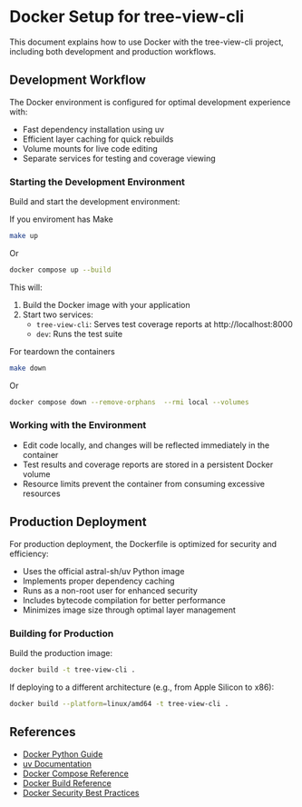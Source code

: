 # Docker Setup for tree-view-cli

This document explains how to use Docker with the tree-view-cli project, including both development and production workflows.

## Development Workflow

The Docker environment is configured for optimal development experience with:

- Fast dependency installation using uv
- Efficient layer caching for quick rebuilds
- Volume mounts for live code editing
- Separate services for testing and coverage viewing

### Starting the Development Environment

Build and start the development environment:

If you enviroment has Make
```bash
make up
```

Or
```bash
docker compose up --build
```

This will:
1. Build the Docker image with your application
2. Start two services:
   - `tree-view-cli`: Serves test coverage reports at http://localhost:8000
   - `dev`: Runs the test suite

For teardown the containers
```bash
make down
```

Or
```bash
docker compose down --remove-orphans  --rmi local --volumes
```

### Working with the Environment

- Edit code locally, and changes will be reflected immediately in the container
- Test results and coverage reports are stored in a persistent Docker volume
- Resource limits prevent the container from consuming excessive resources

## Production Deployment

For production deployment, the Dockerfile is optimized for security and efficiency:

- Uses the official astral-sh/uv Python image
- Implements proper dependency caching
- Runs as a non-root user for enhanced security
- Includes bytecode compilation for better performance
- Minimizes image size through optimal layer management

### Building for Production

Build the production image:

```bash
docker build -t tree-view-cli .
```

If deploying to a different architecture (e.g., from Apple Silicon to x86):

```bash
docker build --platform=linux/amd64 -t tree-view-cli .
```

## References

- [Docker Python Guide](https://docs.docker.com/language/python/)
- [uv Documentation](https://github.com/astral-sh/uv/)
- [Docker Compose Reference](https://docs.docker.com/compose/compose-file/)
- [Docker Build Reference](https://docs.docker.com/engine/reference/commandline/build/)
- [Docker Security Best Practices](https://docs.docker.com/develop/security-best-practices/)
